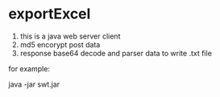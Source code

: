 # exportExcel
1. this is a java web server client  
2. md5 encorypt post data
3. response base64 decode and parser data to write .txt file

for example:

java -jar swt.jar
